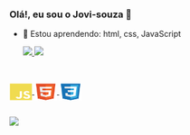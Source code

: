 ### Olá!, eu sou o Jovi-souza 👋

- 🌱 Estou aprendendo: html, css, JavaScript 

  <a href="https://github.com/Jovi-souza">
  <img height="160em" src="https://github-readme-stats.vercel.app/api?username=Jovi-souza&show_icons=true&theme=dark&include_all_commits=true&count_private=true"/>
  <img height="160em" src="https://github-readme-stats.vercel.app/api/top-langs/?username=Jovi-souza&layout=compact&langs_count=7&theme=dark"/>
</div>
   
  ##
 
<div style="display: inline_block"><br>
  <img align="center" alt="Jovi-Js" height="30" width="40" src="https://raw.githubusercontent.com/devicons/devicon/master/icons/javascript/javascript-plain.svg">
  <img align="center" alt="Jovi-HTML" height="30" width="40" src="https://raw.githubusercontent.com/devicons/devicon/master/icons/html5/html5-original.svg">
  <img align="center" alt="Jovi-CSS" height="30" width="40" src="https://raw.githubusercontent.com/devicons/devicon/master/icons/css3/css3-original.svg">
</div>

  
  ##
  
<div> 
  <a href="https://www.instagram.com/um_vitor_qualquer/" target="_blank"><img src="https://img.shields.io/badge/-Instagram-%23E4405F?style=for-the-badge&logo=instagram&logoColor=white" target="_blank"></a>
</div>

